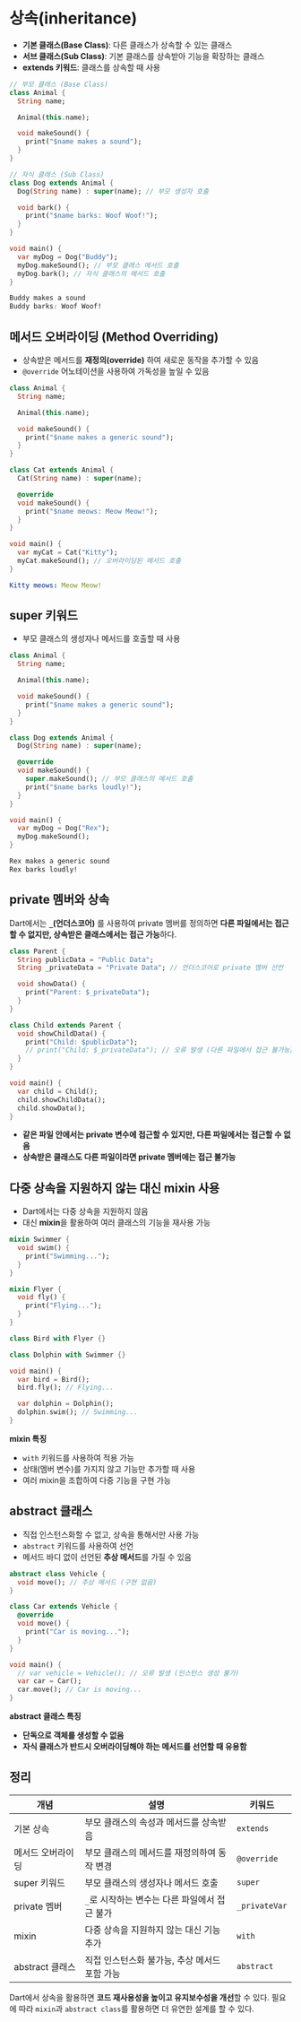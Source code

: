 # 상속(inheritance)

- **기본 클래스(Base Class)**: 다른 클래스가 상속할 수 있는 클래스
- **서브 클래스(Sub Class)**: 기본 클래스를 상속받아 기능을 확장하는 클래스
- **extends 키워드**: 클래스를 상속할 때 사용

```dart
// 부모 클래스 (Base Class)
class Animal {
  String name;

  Animal(this.name);

  void makeSound() {
    print("$name makes a sound");
  }
}

// 자식 클래스 (Sub Class)
class Dog extends Animal {
  Dog(String name) : super(name); // 부모 생성자 호출

  void bark() {
    print("$name barks: Woof Woof!");
  }
}

void main() {
  var myDog = Dog("Buddy");
  myDog.makeSound(); // 부모 클래스 메서드 호출
  myDog.bark(); // 자식 클래스의 메서드 호출
}

```

```css
Buddy makes a sound
Buddy barks: Woof Woof!
```

## 메서드 오버라이딩 (Method Overriding)

- 상속받은 메서드를 **재정의(override)** 하여 새로운 동작을 추가할 수 있음
- `@override` 어노테이션을 사용하여 가독성을 높일 수 있음

```dart
class Animal {
  String name;

  Animal(this.name);

  void makeSound() {
    print("$name makes a generic sound");
  }
}

class Cat extends Animal {
  Cat(String name) : super(name);

  @override
  void makeSound() {
    print("$name meows: Meow Meow!");
  }
}

void main() {
  var myCat = Cat("Kitty");
  myCat.makeSound(); // 오버라이딩된 메서드 호출
}

```

```yaml
Kitty meows: Meow Meow!
```

## super 키워드

- 부모 클래스의 생성자나 메서드를 호출할 때 사용

```dart
class Animal {
  String name;

  Animal(this.name);

  void makeSound() {
    print("$name makes a generic sound");
  }
}

class Dog extends Animal {
  Dog(String name) : super(name);

  @override
  void makeSound() {
    super.makeSound(); // 부모 클래스의 메서드 호출
    print("$name barks loudly!");
  }
}

void main() {
  var myDog = Dog("Rex");
  myDog.makeSound();
}

```

```css
Rex makes a generic sound
Rex barks loudly!
```

## private 멤버와 상속

Dart에서는 **`_`(언더스코어)** 를 사용하여 private 멤버를 정의하면 **다른 파일에서는 접근할 수 없지만, 상속받은 클래스에서는 접근 가능**하다.

```dart
class Parent {
  String publicData = "Public Data";
  String _privateData = "Private Data"; // 언더스코어로 private 멤버 선언

  void showData() {
    print("Parent: $_privateData");
  }
}

class Child extends Parent {
  void showChildData() {
    print("Child: $publicData");
    // print("Child: $_privateData"); // 오류 발생 (다른 파일에서 접근 불가능)
  }
}

void main() {
  var child = Child();
  child.showChildData();
  child.showData();
}

```

- **같은 파일 안에서는 private 변수에 접근할 수 있지만, 다른 파일에서는 접근할 수 없음**
- **상속받은 클래스도 다른 파일이라면 private 멤버에는 접근 불가능**

## 다중 상속을 지원하지 않는 대신 mixin 사용

- Dart에서는 다중 상속을 지원하지 않음
- 대신 **mixin**을 활용하여 여러 클래스의 기능을 재사용 가능

```dart
mixin Swimmer {
  void swim() {
    print("Swimming...");
  }
}

mixin Flyer {
  void fly() {
    print("Flying...");
  }
}

class Bird with Flyer {}

class Dolphin with Swimmer {}

void main() {
  var bird = Bird();
  bird.fly(); // Flying...

  var dolphin = Dolphin();
  dolphin.swim(); // Swimming...
}

```

**mixin 특징**

- `with` 키워드를 사용하여 적용 가능
- 상태(멤버 변수)를 가지지 않고 기능만 추가할 때 사용
- 여러 mixin을 조합하여 다중 기능을 구현 가능

## abstract 클래스

- 직접 인스턴스화할 수 없고, 상속을 통해서만 사용 가능
- `abstract` 키워드를 사용하여 선언
- 메서드 바디 없이 선언된 **추상 메서드**를 가질 수 있음

```dart
abstract class Vehicle {
  void move(); // 추상 메서드 (구현 없음)
}

class Car extends Vehicle {
  @override
  void move() {
    print("Car is moving...");
  }
}

void main() {
  // var vehicle = Vehicle(); // 오류 발생 (인스턴스 생성 불가)
  var car = Car();
  car.move(); // Car is moving...
}
```

**abstract 클래스 특징**

- **단독으로 객체를 생성할 수 없음**
- **자식 클래스가 반드시 오버라이딩해야 하는 메서드를 선언할 때 유용함**

## **정리**

| 개념           | 설명                          | 키워드           |
|--------------|-----------------------------|---------------|
| 기본 상속        | 부모 클래스의 속성과 메서드를 상속받음       | `extends`     |
| 메서드 오버라이딩    | 부모 클래스의 메서드를 재정의하여 동작 변경    | `@override`   |
| super 키워드    | 부모 클래스의 생성자나 메서드 호출         | `super`       |
| private 멤버   | `_`로 시작하는 변수는 다른 파일에서 접근 불가 | `_privateVar` |
| mixin        | 다중 상속을 지원하지 않는 대신 기능 추가     | `with`        |
| abstract 클래스 | 직접 인스턴스화 불가능, 추상 메서드 포함 가능  | `abstract`    |

Dart에서 상속을 활용하면 **코드 재사용성을 높이고 유지보수성을 개선**할 수 있다. 필요에 따라 `mixin`과 `abstract class`를 활용하면 더 유연한 설계를 할
수 있다.